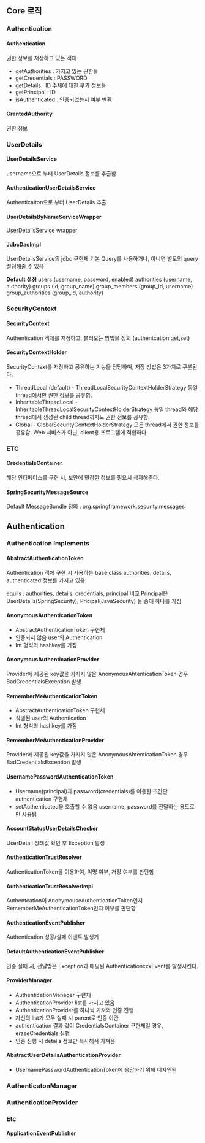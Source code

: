 ## Core 로직

### Authentication

#### Authentication

권한 정보를 저장하고 있는 객체

* getAuthorities : 가지고 있는 권한들
* getCredentials : PASSWORD
* getDetails : ID 주체에 대한 부가 정보들
* getPrincipal : ID
* isAuthenticated : 인증되었는지 여부 반환

#### GrantedAuthority

권한 정보


### UserDetails

#### UserDetailsService

username으로 부터 UserDetails 정보를 추출함

#### AuthenticationUserDetailsService

Authenticaiton으로 부터 UserDetails 추출

#### UserDetailsByNameServiceWrapper

UserDetailsService wrapper

#### JdbcDaoImpl

UserDetailsService의 jdbc 구현체
기본 Query를 사용하거나, 아니면 별도의 query 설정해줄 수 있음

**Default 설정**
users (username, password, enabled)
authorities (username, authority)
groups (id, group_name)
group_members (group_id, username)
group_authorities (group_id, authority)

### SecurityContext

#### SecurityContext

Authentication 객체를 저장하고, 불러오는 방법을 정의 (authentcation get,set)

#### SecurityContextHolder

SecurityContext를 저장하고 공유하는 기능을 담당하며, 저장 방법은 3가지로 구분된다.

* ThreadLocal (default) - ThreadLocalSecurityContextHolderStrategy
  동일 thread에서만 권한 정보를 공유함.
* InheritableThreadLocal - InheritableThreadLocalSecurityContextHolderStrategy
  동일 thread와 해당 thread에서 생성된 child thread까지도 권한 정보를 공유함.
* Global - GlobalSecurityContextHolderStrategy
  모든 thread에서 권한 정보를 공유함. Web 서비스가 아닌, client용 프로그램에 적합하다.

### ETC

#### CredentialsContainer

해당 인터페이스를 구현 시, 보안에 민감한 정보를 필요시 삭제해준다.

#### SpringSecurityMessageSource

Default MessageBundle 정의 : org.springframework.security.messages









## Authentication

### Authentication Implements

#### AbstractAuthenticationToken

Authentication 객체 구현 시 사용하는 base class
authorities, details, authenticated 정보를 가지고 있음

equils : authorities, details, credentials, principal 비교
Principal은 UserDetails(SpringSecurity), Pricipal(JavaSecurity) 둘 중에 하나를 가짐

#### AnonymousAuthenticationToken

* AbstractAuthenticationToken 구현체
* 인증되지 않음 user의 Authentication
* Int 형식의 hashkey를 가짐

#### AnonymousAuthenticationProvider

Provider에 제공된 key값을 가지지 않은 AnonymousAhtenticationToken 경우 BadCredentialsException 발생

#### RememberMeAuthenticationToken

* AbstractAuthenticationToken 구현체
* 식별된 user의 Authentication
* Int 형식의 hashkey를 가짐

#### RememberMeAuthenticationProvider

Provider에 제공된 key값을 가지지 않은 AnonymousAhtenticationToken 경우 BadCredentialsException 발생

#### UsernamePasswordAuthenticationToken

* Username(principal)과 password(credentials)를 이용한 초간단 authentication 구현체
* setAuthenticated을 호출할 수 없음
  username, password를 전달하는 용도로만 사용됨


#### AccountStatusUserDetailsChecker

UserDetail 상태값 확인 후 Exception 발생

#### AuthenticationTrustResolver

AuthenticationToken을 이용하여, 익명 여부, 저장 여부를 판단함

#### AuthenticationTrustResolverImpl

Authentcation이 AnonymouseAuthenticationToken인지 RememberMeAuthenticationToken인지 여부를 판단함

#### AuthenticationEventPublisher

Authentication 성공/실패 이벤트 발생기

#### DefaultAuthenticationEventPublisher

인증 실패 시, 전달받은 Exception과 매핑된 AuthenticationxxxEvent를 발생시킨다.

#### ProviderManager

* AuthenticationManager 구현체
* AuthenticationProvider list를 가지고 있음
* AuthenticationProvider를 하나씩 가져와 인증 진행
* 자신의 list가 모두 실패 시 parent로 인증 이관
* authentication 결과 값이 CredentialsContainer 구현체일 경우, eraseCredentials 실행
* 인증 진행 시 details 정보만 복사해서 가져옴

#### AbstractUserDetailsAuthenticationProvider

* UsernamePasswordAuthenticationToken에 응답하기 위해 디자인됨




### AuthenticatonManager



### AuthenticationProvider



### Etc

#### ApplicationEventPublisher
